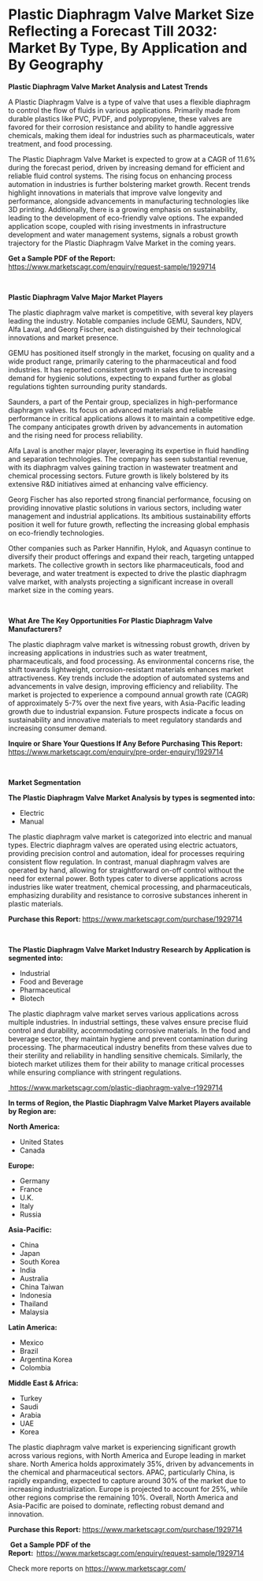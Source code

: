 <p><h1>Plastic Diaphragm Valve Market Size Reflecting a Forecast Till 2032: Market By Type, By Application and By Geography</h1></p><p><strong>Plastic Diaphragm Valve Market Analysis and Latest Trends</strong></p>
<p><p>A Plastic Diaphragm Valve is a type of valve that uses a flexible diaphragm to control the flow of fluids in various applications. Primarily made from durable plastics like PVC, PVDF, and polypropylene, these valves are favored for their corrosion resistance and ability to handle aggressive chemicals, making them ideal for industries such as pharmaceuticals, water treatment, and food processing. </p><p>The Plastic Diaphragm Valve Market is expected to grow at a CAGR of 11.6% during the forecast period, driven by increasing demand for efficient and reliable fluid control systems. The rising focus on enhancing process automation in industries is further bolstering market growth. Recent trends highlight innovations in materials that improve valve longevity and performance, alongside advancements in manufacturing technologies like 3D printing. Additionally, there is a growing emphasis on sustainability, leading to the development of eco-friendly valve options. The expanded application scope, coupled with rising investments in infrastructure development and water management systems, signals a robust growth trajectory for the Plastic Diaphragm Valve Market in the coming years.</p></p>
<p><strong>Get a Sample PDF of the Report:&nbsp;</strong> <a href="https://www.marketscagr.com/enquiry/request-sample/1929714?utm_campaign=1869&utm_medium=2&utm_source=Github&utm_content=ia&utm_term=16012025&utm_id=plastic-diaphragm-valve">https://www.marketscagr.com/enquiry/request-sample/1929714</a></p>
<p>&nbsp;</p>
<p><strong>Plastic Diaphragm Valve Major Market Players</strong></p>
<p><p>The plastic diaphragm valve market is competitive, with several key players leading the industry. Notable companies include GEMU, Saunders, NDV, Alfa Laval, and Georg Fischer, each distinguished by their technological innovations and market presence.</p><p>GEMU has positioned itself strongly in the market, focusing on quality and a wide product range, primarily catering to the pharmaceutical and food industries. It has reported consistent growth in sales due to increasing demand for hygienic solutions, expecting to expand further as global regulations tighten surrounding purity standards.</p><p>Saunders, a part of the Pentair group, specializes in high-performance diaphragm valves. Its focus on advanced materials and reliable performance in critical applications allows it to maintain a competitive edge. The company anticipates growth driven by advancements in automation and the rising need for process reliability.</p><p>Alfa Laval is another major player, leveraging its expertise in fluid handling and separation technologies. The company has seen substantial revenue, with its diaphragm valves gaining traction in wastewater treatment and chemical processing sectors. Future growth is likely bolstered by its extensive R&D initiatives aimed at enhancing valve efficiency.</p><p>Georg Fischer has also reported strong financial performance, focusing on providing innovative plastic solutions in various sectors, including water management and industrial applications. Its ambitious sustainability efforts position it well for future growth, reflecting the increasing global emphasis on eco-friendly technologies.</p><p>Other companies such as Parker Hannifin, Hylok, and Aquasyn continue to diversify their product offerings and expand their reach, targeting untapped markets. The collective growth in sectors like pharmaceuticals, food and beverage, and water treatment is expected to drive the plastic diaphragm valve market, with analysts projecting a significant increase in overall market size in the coming years.</p></p>
<p>&nbsp;</p>
<p><strong>What Are The Key Opportunities For Plastic Diaphragm Valve Manufacturers?</strong></p>
<p><p>The plastic diaphragm valve market is witnessing robust growth, driven by increasing applications in industries such as water treatment, pharmaceuticals, and food processing. As environmental concerns rise, the shift towards lightweight, corrosion-resistant materials enhances market attractiveness. Key trends include the adoption of automated systems and advancements in valve design, improving efficiency and reliability. The market is projected to experience a compound annual growth rate (CAGR) of approximately 5-7% over the next five years, with Asia-Pacific leading growth due to industrial expansion. Future prospects indicate a focus on sustainability and innovative materials to meet regulatory standards and increasing consumer demand.</p></p>
<p><strong>Inquire or Share Your Questions If Any Before Purchasing This Report:</strong> <a href="https://www.marketscagr.com/enquiry/pre-order-enquiry/1929714?utm_campaign=1869&utm_medium=2&utm_source=Github&utm_content=ia&utm_term=16012025&utm_id=plastic-diaphragm-valve">https://www.marketscagr.com/enquiry/pre-order-enquiry/1929714</a></p>
<p>&nbsp;</p>
<p><strong>Market Segmentation</strong></p>
<p><strong>The Plastic Diaphragm Valve Market Analysis by types is segmented into:</strong></p>
<p><ul><li>Electric</li><li>Manual</li></ul></p>
<p><p>The plastic diaphragm valve market is categorized into electric and manual types. Electric diaphragm valves are operated using electric actuators, providing precision control and automation, ideal for processes requiring consistent flow regulation. In contrast, manual diaphragm valves are operated by hand, allowing for straightforward on-off control without the need for external power. Both types cater to diverse applications across industries like water treatment, chemical processing, and pharmaceuticals, emphasizing durability and resistance to corrosive substances inherent in plastic materials.</p></p>
<p><strong>Purchase this Report:&nbsp;</strong><a href="https://www.marketscagr.com/purchase/1929714?utm_campaign=1869&utm_medium=2&utm_source=Github&utm_content=ia&utm_term=16012025&utm_id=plastic-diaphragm-valve">https://www.marketscagr.com/purchase/1929714</a></p>
<p>&nbsp;</p>
<p><strong>The Plastic Diaphragm Valve Market Industry Research by Application is segmented into:</strong></p>
<p><ul><li>Industrial</li><li>Food and Beverage</li><li>Pharmaceutical</li><li>Biotech</li></ul></p>
<p><p>The plastic diaphragm valve market serves various applications across multiple industries. In industrial settings, these valves ensure precise fluid control and durability, accommodating corrosive materials. In the food and beverage sector, they maintain hygiene and prevent contamination during processing. The pharmaceutical industry benefits from these valves due to their sterility and reliability in handling sensitive chemicals. Similarly, the biotech market utilizes them for their ability to manage critical processes while ensuring compliance with stringent regulations.</p></p>
<p><a href="https://www.marketscagr.com/plastic-diaphragm-valve-r1929714?utm_campaign=1869&utm_medium=2&utm_source=Github&utm_content=ia&utm_term=16012025&utm_id=plastic-diaphragm-valve">&nbsp;https://www.marketscagr.com/plastic-diaphragm-valve-r1929714</a></p>
<p><strong>In terms of Region, the Plastic Diaphragm Valve Market Players available by Region are:</strong></p>
<p>
    <p> <strong> North America: </strong>
        <ul>
            <li>United States</li>
            <li>Canada</li>
        </ul>
        </p> 
    <p> <strong> Europe: </strong>
        <ul>
            <li>Germany</li>
            <li>France</li>
            <li>U.K.</li>
            <li>Italy</li>
            <li>Russia</li>
        </ul>
        </p> 
    <p> <strong> Asia-Pacific: </strong>
        <ul>
            <li>China</li>
            <li>Japan</li>
            <li>South Korea</li>
            <li>India</li>
            <li>Australia</li>
            <li>China Taiwan</li>
            <li>Indonesia</li>
            <li>Thailand</li>
            <li>Malaysia</li>
        </ul>
        </p> 
    <p> <strong> Latin America: </strong>
        <ul>
            <li>Mexico</li>
            <li>Brazil</li>
            <li>Argentina Korea</li>
            <li>Colombia</li>
        </ul>
        </p> 
    <p> <strong> Middle East & Africa: </strong>
        <ul>
            <li>Turkey</li>
            <li>Saudi</li>
            <li>Arabia</li>
            <li>UAE</li>
            <li>Korea</li>
        </ul>
    </p>
    </p>
<p><p>The plastic diaphragm valve market is experiencing significant growth across various regions, with North America and Europe leading in market share. North America holds approximately 35%, driven by advancements in the chemical and pharmaceutical sectors. APAC, particularly China, is rapidly expanding, expected to capture around 30% of the market due to increasing industrialization. Europe is projected to account for 25%, while other regions comprise the remaining 10%. Overall, North America and Asia-Pacific are poised to dominate, reflecting robust demand and innovation.</p></p>
<p><strong>Purchase this Report: </strong><a href="https://www.marketscagr.com/purchase/1929714?utm_campaign=1869&utm_medium=2&utm_source=Github&utm_content=ia&utm_term=16012025&utm_id=plastic-diaphragm-valve">https://www.marketscagr.com/purchase/1929714</a></p>
<p>&nbsp;<strong>Get a Sample PDF of the Report:&nbsp;&nbsp;</strong><a href="https://www.marketscagr.com/enquiry/request-sample/1929714?utm_campaign=1869&utm_medium=2&utm_source=Github&utm_content=ia&utm_term=16012025&utm_id=plastic-diaphragm-valve">https://www.marketscagr.com/enquiry/request-sample/1929714</a></p>
<p><strong></strong></p>
<p>Check more reports on <a href="https://www.marketscagr.com/?utm_campaign=1869&utm_medium=2&utm_source=Github&utm_content=ia&utm_term=16012025&utm_id=plastic-diaphragm-valve">https://www.marketscagr.com/</a></p>
